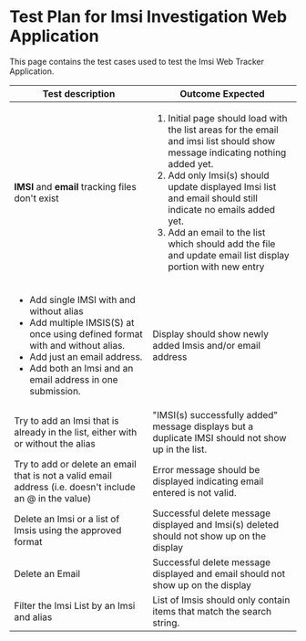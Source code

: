 # Test Plan for Imsi Investigation Web Application

This page contains the test cases used to test the Imsi Web Tracker Application.

| Test description                                               | Outcome Expected                                    |
|----------------------------------------------------------------|-----------------------------------------------------|
| **IMSI** and **email** tracking files don't exist| <ol><li>Initial page should load with the list areas for the email and imsi list should show message indicating nothing added yet.</li><li>Add only Imsi(s) should update displayed Imsi list and email should still indicate no emails added yet.</li><li>Add an email to the list which should add the file and update email list display portion with new entry</li></ol> |
| <ul><li>Add single IMSI with and without alias</li><li>Add multiple IMSIS(S) at once using defined format with and without alias.</li><li>Add just an email address.</li><li>Add both an Imsi and an email address in one submission.</li></ul> | Display should show newly added Imsis and/or email address |
| Try to add an Imsi that is already in the list, either with or without the alias | "IMSI(s) successfully added" message displays but a duplicate IMSI should not show up in the list.|
| Try to add or delete an email that is not a valid email address (i.e. doesn't include an @ in the value) | Error message should be displayed indicating email entered is not valid. |
| Delete an Imsi or a list of Imsis using the approved format | Successful delete message displayed and Imsi(s) deleted should not show up on the display
| Delete an Email | Successful delete message displayed and email should not show up on the display |
| Filter the Imsi List by an Imsi and alias | List of Imsis should only contain items that match the search string.